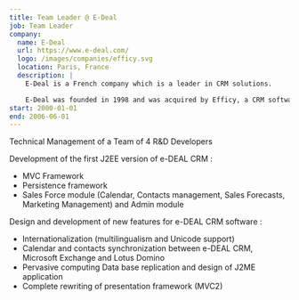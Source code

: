 ```yaml
---
title: Team Leader @ E-Deal
job: Team Leader
company:
  name: E-Deal
  url: https://www.e-deal.com/
  logo: /images/companies/efficy.svg
  location: Paris, France
  description: |
    E-Deal is a French company which is a leader in CRM solutions.

    E-Deal was founded in 1998 and was acquired by Efficy, a CRM software vendor, in 2017.
start: 2000-01-01
end: 2006-06-01
---
```

Technical Management of a Team of 4 R&D Developers

Development of the first J2EE version of e-DEAL CRM :
- MVC Framework
- Persistence framework
- Sales Force module (Calendar, Contacts management, Sales Forecasts, Marketing Management) and Admin module

Design and development of new features for e-DEAL CRM software :
- Internationalization (multilingualism and Unicode support)
- Calendar and contacts synchronization between e-DEAL CRM, Microsoft Exchange and Lotus Domino
- Pervasive computing Data base replication and design of J2ME application
- Complete rewriting of presentation framework (MVC2)
